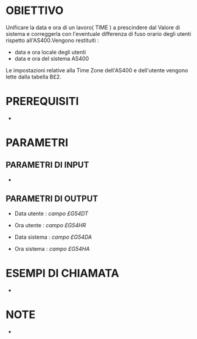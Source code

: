 # OBIETTIVO
Unificare la data e ora di un lavoro( TIME ) a prescindere dal Valore di sistema e correggerla con l'eventuale differenza di fuso orario degli utenti rispetto all'AS400.Vengono restituiti : 

- data e ora locale degli utenti
- data e ora del sistema AS400

Le impostazioni relative alla Time Zone dell'AS400 e dell'utente vengono lette dalla tabella B£2.
# PREREQUISITI
-
# PARAMETRI
## PARAMETRI DI INPUT
-
## PARAMETRI DI OUTPUT
- Data utente :  _campo £G54DT_

- Ora utente :  _campo £G54HR_

- Data sistema :  _campo £G54DA_

- Ora sistema :  _campo £G54HA_
# ESEMPI DI CHIAMATA
-
# NOTE
-
